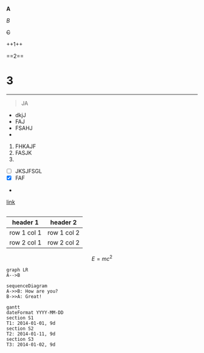 
**A**

*B*

~~C~~

++1++

==2==

# 3

---

> JA

- dkjJ
- FAJ
- FSAHJ
- 

1. FHKAJF
2. FASJK
3. 



- [ ] JKSJFSGL
- [x] FAF
- 





[link](http://note.youdao.com/)


```

```


header 1 | header 2
---|---
row 1 col 1 | row 1 col 2
row 2 col 1 | row 2 col 2


```math
E = mc^2
```


```
graph LR
A-->B
```


```
sequenceDiagram
A->>B: How are you?
B->>A: Great!
```


```
gantt
dateFormat YYYY-MM-DD
section S1
T1: 2014-01-01, 9d
section S2
T2: 2014-01-11, 9d
section S3
T3: 2014-01-02, 9d
```
